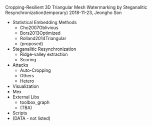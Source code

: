 Cropping-Resilient 3D Triangular Mesh Watermarking by Steganalitic Resynchronization(temporary)
2018-11-23, Jeongho Son
* Statistical Embedding Methods
    * Cho2007Oblivious
    * Bors2013Optimized
    * Rolland2014Triangular
    * (proposed)
* Steganalitic Resynchronization
    * Ridge-valley extraction
    * Scoring
* Attacks
    * Auto-Cropping
    * Others
    * Hetero
* Visualization
* Mex
* External Libs
    * toolbox_graph
    * (TBA)
* Scripts
* (DATA - not listed) 